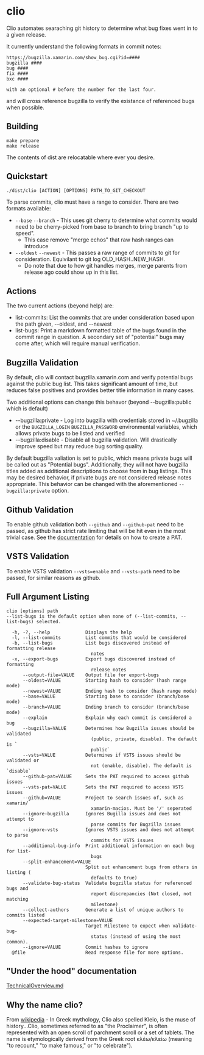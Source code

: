 # clio

Clio automates searaching git history to determine what bug fixes went in to a given release.

It currently understand the following formats in commit notes:

```
https://bugzilla.xamarin.com/show_bug.cgi?id=####
bugzilla ####
bug ####
fix ####
bxc ####

with an optional # before the number for the last four.
```

and will cross reference bugzilla to verify the existance of referenced bugs when possible.

## Building

```
make prepare
make release
```

The contents of dist are relocatable where ever you desire.

## Quickstart

```
./dist/clio [ACTION] [OPTIONS] PATH_TO_GIT_CHECKOUT
```

To parse commits, clio must have a range to consider. There are two formats available:

- `--base` `--branch` - This uses git cherry to determine what commits would need to be cherry-picked from base to branch to bring branch "up to speed".
    - This case remove "merge echos" that raw hash ranges can introduce
- `--oldest` `--newest` - This passes a raw range of commits to git for consideration. Equivilant to git log OLD_HASH..NEW_HASH.
    - Do note that due to how git handles merges, merge parents from release ago could show up in this list.


## Actions

The two current actions (beyond help) are:

- list-commits: List the commits that are under consideration based upon the path given, --oldest, and --newest
- list-bugs: Print a markdown formatted table of the bugs found in the commit range in question. A secondary set of "potential" bugs may come after, which will require manual verification.

## Bugzilla Validation

By default, clio will contact bugzilla.xamarin.com and verify potential bugs against the public bug list. This takes significant amount of time, but reduces false positives and provides better title information in many cases.

Two additional options can change this behavor (beyond --bugzilla:public which is default)

- --bugzilla:private - Log into bugzilla with credentials stored in ~/.bugzilla or the ```BUGZILLA_LOGIN``` ```BUGZILLA_PASSWORD``` environmental variables, which allows private bugs to be listed and verified
- --bugzilla:disable - Disable all bugzilla validation. Will drastically improve speed but may reduce bug sorting quality.

By default bugzilla valiation is set to public, which means private bugs will be called out as "Potential bugs". Additionally, they will not have bugzilla titles added as additional descriptions to choose from in bug listings. This may be desired behavior, if private bugs are not considered release notes appropriate. This behavior can be changed with the aforementioned ```--bugzilla:private``` option.

## Github Validation

To enable github validation both `--github` and `--github-pat` need to be passed, as github has strict rate limiting that will be hit even in the most trivial case. See the [documentation](https://help.github.com/articles/creating-a-personal-access-token-for-the-command-line/) for details on how to create a PAT.

## VSTS Validation

To enable VSTS validation `--vsts=enable` and `--vsts-path` need to be passed, for similar reasons as github.

## Full Argument Listing

```
clio [options] path
--list-bugs is the default option when none of (--list-commits, --list-bugs) selected.

  -h, -?, --help             Displays the help
  -l, --list-commits         List commits that would be considered
  -b, --list-bugs            List bugs discovered instead of formatting release
                               notes
  -x, --export-bugs          Export bugs discovered instead of formatting
                               release notes
      --output-file=VALUE    Output file for export-bugs
      --oldest=VALUE         Starting hash to consider (hash range mode)
      --newest=VALUE         Ending hash to consider (hash range mode)
      --base=VALUE           Starting base to consider (branch/base mode)
      --branch=VALUE         Ending branch to consider (branch/base mode)
      --explain              Explain why each commit is considered a bug
      --bugzilla=VALUE       Determines how Bugzilla issues should be validated
                               (public, private, disable). The default is `
                               public`
      --vsts=VALUE           Determines if VSTS issues should be validated or
                               not (enable, disable). The default is `disable`
      --github-pat=VALUE     Sets the PAT required to access github issues
      --vsts-pat=VALUE       Sets the PAT required to access VSTS issues
      --github=VALUE         Project to search issues of, such as xamarin/
                               xamarin-macios. Must be '/' seperated
      --ignore-bugzilla      Ignores Bugilla issues and does not attempt to
                               parse commits for Bugzilla issues
      --ignore-vsts          Ignores VSTS issues and does not attempt to parse
                               commits for VSTS issues
      --additional-bug-info  Print additional information on each bug for list-
                               bugs
      --split-enhancement=VALUE
                             Split out enhancement bugs from others in listing (
                               defaults to true)
      --validate-bug-status  Validate bugzilla status for referenced bugs and
                               report discrepancies (Not closed, not matching
                               milestone)
      --collect-authors      Generate a list of unique authors to commits listed
      --expected-target-milestone=VALUE
                             Target Milestone to expect when validate-bug-
                               status (instead of using the most common).
      --ignore=VALUE         Commit hashes to ignore
  @file                      Read response file for more options.
```

## "Under the hood" documentation

[TechnicalOverview.md](docs/TechnicalOverview.md)

## Why the name clio?

From [wikipedia](https://en.wikipedia.org/wiki/Clio) - In Greek mythology, Clio also spelled Kleio, is the muse of history...Clio, sometimes referred to as "the Proclaimer", is often represented with an open scroll of parchment scroll or a set of tablets. The name is etymologically derived from the Greek root κλέω/κλείω (meaning "to recount," "to make famous," or "to celebrate").
